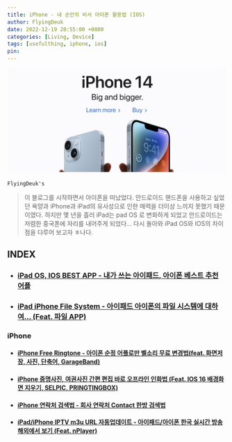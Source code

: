 ```yaml
---
title: iPhone - 내 손안의 비서 아이폰 활용법 (IOS)
author: FlyingDeuk
date: 2022-12-19 20:55:00 +0800
categories: [Living, Device]
tags: [usefulthing, iphone, ios]
pin:
---
```


![iphone](/img/living/iphone/iphone.jpg)

`FlyingDeuk's`
> 이 블로그를 시작하면서 아이폰을 떠났었다. 안드로이드 핸드폰을 사용하고 싶었던 욕먕과 iPhone과 iPad의 유사성으로 인한 매력을 더이상 느끼지 못했기 때문이였다. 하지만 몇 년을 흘러 iPad는 pad OS 로 변화하게 되었고 안드로이드는 저렴한 중국폰에 자리를 내어주게 되었다... 다시 돌아와 iPad OS와 IOS의 차이점을 다루어 보고자 ㅎ나다.

## INDEX

- ### [iPad OS, IOS BEST APP - 내가 쓰는 아이패드, 아이폰 베스트 추천 어플](/posts/IPADOSAPP/)

- ### [iPad iPhone File System - 아이패드 아이폰의 파일 시스템에 대하여... (Feat. 파일 APP)](/posts/filesys/)


### iPhone

- #### [iPhone Free Ringtone - 아이폰 순정 어플로만 벨소리 무료 변경법(feat. 화면저장, 사진, 단축어, GarageBand)](/posts/IPHONEbell/)

- #### [iPhone 증명사진, 여권사진 간편 편집 바로 오프라인 인화법 (Feat. IOS 16 배경화면 지우기, SELPIC, PRINGTINGBOX)](/posts/passport/)

- #### [iPhone 연락처 검색법 - 회사 연락처 Contact 한방 검색법](/posts/Contact/)

- #### [iPad/iPhone IPTV m3u URL 자동업데이트 - 아이패드/아이폰 한국 실시간 방송 해외에서 보기 (Feat. nPlayer)](/posts/ipad-nplayer/)
